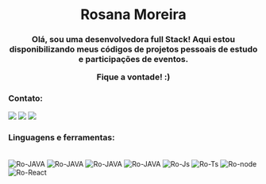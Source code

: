 <h1 align="center"> Rosana Moreira</h1>
<h3 align="center">Olá, sou uma desenvolvedora full Stack! Aqui estou disponibilizando meus códigos de projetos pessoais de estudo e participações de eventos. 
  
  Fique a vontade! :)</h3>


### Contato:
 [<img src="https://img.shields.io/badge/linkedin-%230077B5.svg?&style=for-the-badge&logo=linkedin&logoColor=white" />](https://www.linkedin.com/in/rosana-moreira-rm/) [<img src = "https://img.shields.io/badge/instagram-%23E4405F.svg?&style=for-the-badge&logo=instagram&logoColor=white">](https://www.instagram.com/roh_moreiraa/) [<img src="https://img.shields.io/badge/Twitter-1DA1F2?style=for-the-badge&logo=twitter&logoColor=white">](https://twitter.com/roh_moreiraa_)
</p>


### Linguagens e ferramentas:
<div style="display: inline_block"><br>
 
  <img align="center" alt="Ro-JAVA" src="https://img.shields.io/badge/Java-ED8B00?style=for-the-badge&logo=java&logoColor=white"/>
  <img align="center" alt="Ro-JAVA" src="https://img.shields.io/badge/-Servlets-red?style=for-the-badge&logo=java&logoColor=white"/>
  <img align="center" alt="Ro-JAVA" src="https://img.shields.io/badge/-JSP-blueviolet?style=for-the-badge&logo=java&logoColor=white"/>
   <img align="center" alt="Ro-JAVA" src="https://img.shields.io/badge/-SPRINGBOOT-orange?style=for-the-badge&logo=java&logoColor=white"/>
  <img align="center" alt="Ro-Js" src="https://img.shields.io/badge/JavaScript-F7DF1E?style=for-the-badge&logo=javascript&logoColor=black"/>
  <img align="center" alt="Ro-Ts" src="https://img.shields.io/badge/TypeScript-007ACC?style=for-the-badge&logo=typescript&logoColor=white"/>
  <img  align="center" alt="Ro-node" src="https://img.shields.io/badge/Node.js-43853D?style=for-the-badge&logo=node.js&logoColor=white"/> 
  <img align="center" alt="Ro-React" src="https://img.shields.io/badge/React-20232A?style=for-the-badge&logo=react&logoColor=61DAFB"/>
 
 <br/>
 <br/>
</div>
 

 
 
